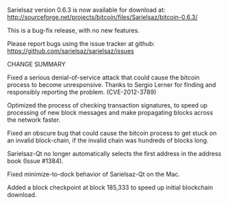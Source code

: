Sarielsaz version 0.6.3 is now available for download at:
  http://sourceforge.net/projects/bitcoin/files/Sarielsaz/bitcoin-0.6.3/

This is a bug-fix release, with no new features.

Please report bugs using the issue tracker at github:
  https://github.com/sarielsaz/sarielsaz/issues

CHANGE SUMMARY

Fixed a serious denial-of-service attack that could cause the
bitcoin process to become unresponsive. Thanks to Sergio Lerner
for finding and responsibly reporting the problem. (CVE-2012-3789)

Optimized the process of checking transaction signatures, to
speed up processing of new block messages and make propagating
blocks across the network faster.

Fixed an obscure bug that could cause the bitcoin process to get
stuck on an invalid block-chain, if the invalid chain was
hundreds of blocks long.

Sarielsaz-Qt no longer automatically selects the first address
in the address book (Issue #1384).

Fixed minimize-to-dock behavior of Sarielsaz-Qt on the Mac.

Added a block checkpoint at block 185,333 to speed up initial
blockchain download.
